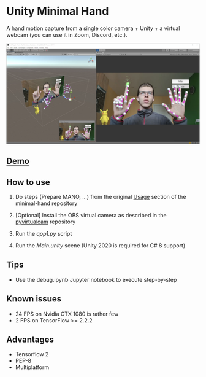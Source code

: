 # Unity Minimal Hand

A hand motion capture from a single color camera + Unity + a virtual webcam (you can use it in Zoom, Discord, etc.).

![](media/screenshot.png)

## [Demo](https://www.youtube.com/watch?v=q_P_4KuAIVw)

## How to use

1) Do steps (Prepare MANO, ...) from the original [Usage](https://github.com/CalciferZh/minimal-hand#usage) section of the minimal-hand repository

2) [Optional] Install the OBS virtual camera as described in the [pyvirtualcam](https://github.com/letmaik/pyvirtualcam) repository

3) Run the *app1.py* script

4) Run the *Main.unity* scene (Unity 2020 is required for C# 8 support)

## Tips

* Use the debug.ipynb Jupyter notebook to execute step-by-step

## Known issues

* 24 FPS on Nvidia GTX 1080 is rather few
* 2 FPS on TensorFlow >= 2.2.2

## Advantages

* Tensorflow 2
* PEP-8
* Multiplatform